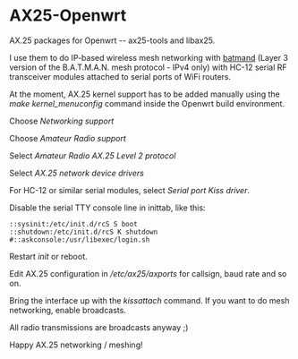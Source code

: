 # AX25-Openwrt

AX.25 packages for Openwrt -- ax25-tools and libax25. 

I use them to do IP-based wireless mesh networking with [batmand](https://www.open-mesh.org/projects/batmand/wiki)  (Layer 3 version of the B.A.T.M.A.N. mesh protocol - IPv4 only) with HC-12 serial RF transceiver modules attached to serial ports of WiFi routers.

At the moment, AX.25 kernel support has to be added manually using the *make kernel_menuconfig* command inside the Openwrt build environment.

Choose *Networking support*

Choose *Amateur Radio support*

Select *Amateur Radio AX.25 Level 2 protocol*

Select *AX.25 network device drivers*

For HC-12 or similar serial modules, select *Serial port Kiss driver*.

Disable the serial TTY console line in inittab, like this:
	
	::sysinit:/etc/init.d/rcS S boot
	::shutdown:/etc/init.d/rcS K shutdown
	#::askconsole:/usr/libexec/login.sh
  
Restart *init* or reboot.
	
Edit AX.25 configuration in */etc/ax25/axports* for callsign, baud rate and so on.

Bring the interface up with the *kissattach* command. If you want to do mesh networking, enable broadcasts. 

All radio transmissions are broadcasts anyway ;)

Happy AX.25 networking / meshing!
